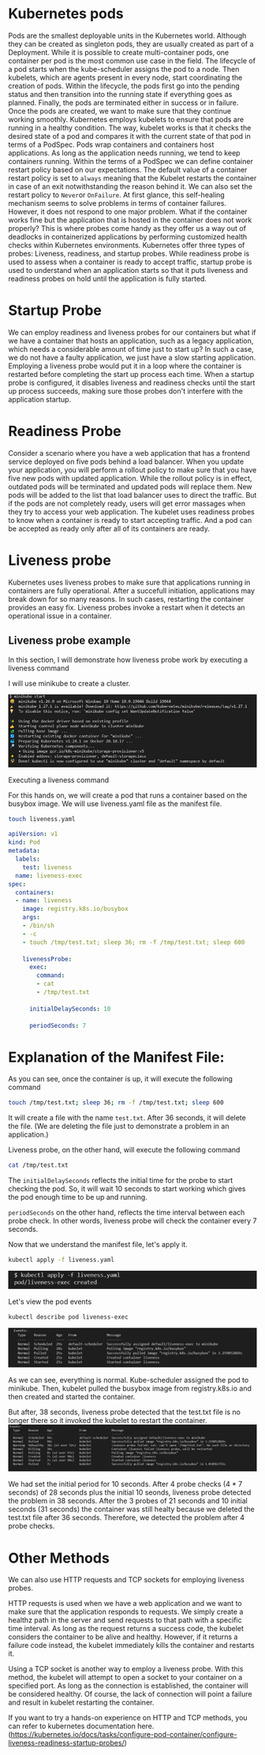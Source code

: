 # Kubernetes pods
Pods are the smallest deployable units in the Kubernetes world. Although they can be created as singleton pods, they are usually created as part of a Deployment. While it is possible to create multi-container pods, one container per pod is the most common use case in the field.
The lifecycle of a pod starts when the kube-scheduler assigns the pod to a node. Then kubelets, which are agents present in every node, start coordinating the creation of pods. Within the lifecycle, the pods first go into the pending status and then transition into the running state if everything goes as planned. Finally, the pods are terminated either in success or in failure.
Once the pods are created, we want to make sure that they continue working smoothly. Kubernetes employs kubelets to ensure that pods are running in a healthy condition. The way, kubelet works is that it checks the desired state of a pod and compares it with the current state of that pod in terms of a PodSpec. 
Pods wrap containers and containers host applications. As long as the application needs running, we tend to keep containers running. Within the terms of a PodSpec we can define container restart policy based on our expectations. The default value of a container restart policy is set to `always` meaning that the Kubelet restarts the container in case of an exit notwithstanding the reason behind it. We can also set the restart policy to `Never`or `OnFailure`.
At first glance, this self-healing mechanism seems to solve problems in terms of container failures. However, it does not respond to one major problem. What if the container works fine but the application that is hosted in the container does not work properly?
This is where probes come handy as they offer us a way out of deadlocks in containerized applications by performing customized health checks within Kubernetes environments. Kubernetes offer three types of probes: Liveness, readiness, and startup probes. 
While readiness probe is used to assess when a container is ready to accept traffic, startup probe is used to understand when an application starts so that it puts liveness and readiness probes on hold until the application is fully started.

# Startup Probe
We can employ readiness and liveness probes for our containers but what if we have a container that hosts an application, such as a legacy application, which needs a considerable amount of time just to start up? In such a case, we do not have a faulty application, we just have a slow starting application. Employing a liveness probe would put it in a loop where the container is restarted before completing the start up process each time.
When a startup probe is configured, it disables liveness and readiness checks until the start up process succeeds, making sure those probes don't interfere with the application startup.

# Readiness Probe
Consider a scenario where you have a web application that has a frontend service deployed on five pods behind a load balancer. When you update your application, you will perform a rollout policy to make sure that you have five new pods with updated application. While the rollout policy is in effect, outdated pods will be terminated and updated pods will replace them. New pods will be added to the list that load balancer uses to direct the traffic. But if the pods are not completely ready, users will get error massages when they try to access your web application. 
The kubelet uses readiness probes to know when a container is ready to start accepting traffic. And a pod can be accepted as ready only after all of its containers are ready.

# Liveness probe
Kubernetes uses liveness probes to make sure that applications running in containers are fully operational. After a succefull initiation, applications may break down for so many reasons. In such cases, restarting the container provides an easy fix. Liveness probes invoke a restart when it detects an operational issue in a container. 

## Liveness probe example

In this section, I will demonstrate how liveness probe work by executing a liveness command

I will use minikube to create a cluster.

![minikube](minikube.jpg)

Executing a liveness command 

For this hands on, we will create a pod that runs a container based on the busybox image. We will use liveness.yaml file as the manifest file.

```bash
touch liveness.yaml
```

```yaml
apiVersion: v1
kind: Pod
metadata:
  labels:
    test: liveness
  name: liveness-exec
spec:
  containers:
  - name: liveness
    image: registry.k8s.io/busybox
    args:
    - /bin/sh
    - -c
    - touch /tmp/test.txt; sleep 36; rm -f /tmp/test.txt; sleep 600

    livenessProbe:
      exec:
        command:
        - cat
        - /tmp/test.txt

      initialDelaySeconds: 10

      periodSeconds: 7
```

# Explanation of the Manifest File:

As you can see, once the container is up, it will execute the following command 
```bash
touch /tmp/test.txt; sleep 36; rm -f /tmp/test.txt; sleep 600
```
It will create a file with the name `test.txt`. After 36 seconds, it will delete the file. (We are deleting the file just to demonstrate a problem in an application.)

Liveness probe, on the other hand, will execute the following command
```bash
cat /tmp/test.txt
```
The `initialDelaySeconds` reflects the initial time for the probe to start checking the pod. So, it will wait 10 seconds to start working which gives the pod enough time to be up and running.

`periodSeconds` on the other hand, reflects the time interval between each probe check. In other words, liveness probe will check the container every 7 seconds.

Now that we understand the manifest file, let's apply it.
```bash
kubectl apply -f liveness.yaml
```
![pod_created](pod_created.jpg)

Let's view the pod events
```bash
kubectl describe pod liveness-exec
```
![pod_events1](pod_events1.jpg)

As we can see, everything is normal. Kube-scheduler assigned the pod to minikube. Then, kubelet pulled the busybox image from registry.k8s.io and then created and started the container. 

But after, 38 seconds, liveness probe detected that the test.txt file is no longer there so it invoked the kubelet to restart the container.
![failed_pod](failed.jpg)

We had set the initial period for 10 seconds. After 4 probe checks (4 * 7 seconds) of 28 seconds plus the initial 10 seonds, liveness probe detected the problem in 38 seconds. After the 3 probes of 21 seconds and 10 initial seconds (31 seconds) the container was still healty because we deleted the test.txt file after 36 seconds. Therefore, we detected the problem after 4 probe checks.

# Other Methods

We can also use HTTP requests and TCP sockets for employing liveness probes.

HTTP requests is used when we have a web application and we want to make sure that the application responds to requests.
We simply create a healthz path in the server and send requests to that path with a specific time interval. As long as the request returns a success code, the kubelet considers the container to be alive and healthy. However, if it returns a failure code instead, the kubelet immediately kills the container and restarts it.

Using a TCP socket is another way to employ a liveness probe. With this method, the kubelet will attempt to open a socket to your container on a specified port. As long as the connection is established, the container will be considered healthy. Of course, the lack of connection will point a failure and result in kubelet restarting the container.

If you want to try a hands-on experience on HTTP and TCP methods, you can refer to kubernetes documentation here. (https://kubernetes.io/docs/tasks/configure-pod-container/configure-liveness-readiness-startup-probes/)